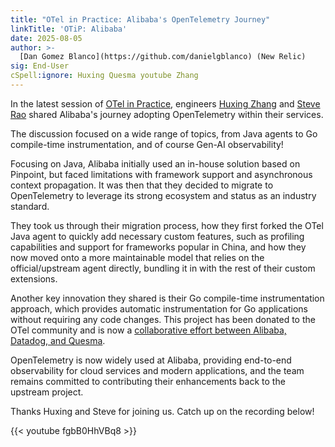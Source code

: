 ```yaml
---
title: "OTel in Practice: Alibaba's OpenTelemetry Journey"
linkTitle: 'OTiP: Alibaba'
date: 2025-08-05
author: >-
  [Dan Gomez Blanco](https://github.com/danielgblanco) (New Relic)
sig: End-User
cSpell:ignore: Huxing Quesma youtube Zhang
---
```


In the latest session of
[OTel in Practice](/community/end-user/otel-in-practice/), engineers
[Huxing Zhang](https://github.com/ralf0131) and
[Steve Rao](https://github.com/steverao) shared Alibaba's journey adopting
OpenTelemetry within their services.

The discussion focused on a wide range of topics, from Java agents to Go
compile-time instrumentation, and of course Gen-AI observability!

Focusing on Java, Alibaba initially used an in-house solution based on Pinpoint,
but faced limitations with framework support and asynchronous context
propagation. It was then that they decided to migrate to OpenTelemetry to
leverage its strong ecosystem and status as an industry standard.

They took us through their migration process, how they first forked the OTel
Java agent to quickly add necessary custom features, such as profiling
capabilities and support for frameworks popular in China, and how they now moved
onto a more maintainable model that relies on the official/upstream agent
directly, bundling it in with the rest of their custom extensions.

Another key innovation they shared is their Go compile-time instrumentation
approach, which provides automatic instrumentation for Go applications without
requiring any code changes. This project has been donated to the OTel community
and is now a
[collaborative effort between Alibaba, Datadog, and Quesma](/blog/2025/go-compile-time-instrumentation/).

OpenTelemetry is now widely used at Alibaba, providing end-to-end observability
for cloud services and modern applications, and the team remains committed to
contributing their enhancements back to the upstream project.

Thanks Huxing and Steve for joining us. Catch up on the recording below!

<div class="td-max-width-on-larger-screens">
{{< youtube fgbB0HhVBq8 >}}
</div>
